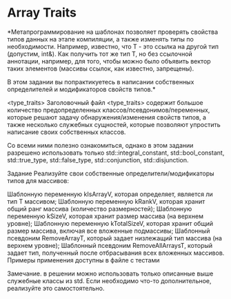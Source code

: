 # Array Traits
*Метапрограммирование на шаблонах позволяет проверять свойства типов данных на этапе компиляции, а также изменять типы по необходимости. Например, известно, что T - это ссылка на другой тип (допустим, int&). Как получить тот же тип T, но без ссылочной аннотации, например, для того, чтобы можно было объявить вектор таких элементов (массивы ссылок, как известно, запрещены).

В этом задании вы попрактикуетесь в написании собственных определителей и модификаторов свойств типов.*

<type_traits>
Заголовочный файл <type_traits> содержит большое количество предопределенных классов/псевдонимов/переменных, которые решают задачу обнаружения/изменения свойств типов, а также несколько служебных сущностей, которые позволяют упростить написание своих собственных классов.

Со всеми ними полезно ознакомиться, однако в этом задании разрешено использовать только std::integral_constant, std::bool_constant, std::true_type, std::false_type, std::conjunction, std::disjunction.

Задание
Реализуйте свои собственные определители/модификаторы типов для массивов:

Шаблонную переменную kIsArrayV<T>, которая определяет, является ли тип T массивом;
Шаблонную переменную kRankV<T>, которая хранит общий ранг массива (количество размерностей);
Шаблонную переменную kSizeV<T>, которая хранит размер массива (на верхнем уровне);
Шаблонную переменную kTotalSizeV<T>, которая хранит общий размер массива, включая все вложенные подмассивы;
Шаблонный псевдоним RemoveArrayT<T>, который задает низлежащий тип массива (на верхнем уровне);
Шаблонный псевдоним RemoveAllArraysT<T>, который задает тип, полученный после отбрасывания всех вложенных массивов.
Примеры применения доступны в файле с тестами

Замечание. в решении можно использовать только описанные выше служебные классы из std. Если необходимо что-то дополнительное, реализуйте это самостоятельно.